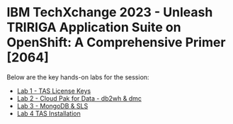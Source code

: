 # IBM TechXchange 2023 - Unleash TRIRIGA Application Suite on OpenShift: A Comprehensive Primer [2064]

Below are the key hands-on labs for the session:

- [Lab 1 - TAS License Keys](licensekeys.md)
- [Lab 2 - Cloud Pak for Data - db2wh & dmc](cp4d-db2wh-dmc.md)
- [Lab 3 - MongoDB & SLS](mongo-sls.md)
- [Lab 4 TAS Installation](tas-install.md)



